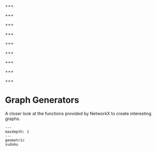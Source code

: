 


+++

+++

+++

+++

+++

+++

+++

+++

+++

# Graph Generators

A closer look at the functions provided by NetworkX to create interesting
graphs.

```{toctree}
---
maxdepth: 1
---
geometric
sudoku
```
